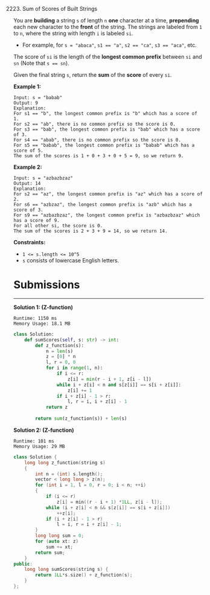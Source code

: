 2223. Sum of Scores of Built Strings

You are **building** a string `s` of length `n` **one** character at a time, **prepending** each new character to the **front** of the string. The strings are labeled from `1` to `n`, where the string with length `i` is labeled `si`.

* For example, for `s = "abaca"`, `s1 == "a"`, `s2 == "ca"`, `s3 == "aca"`, etc.

The score of `si` is the length of the **longest common prefix** between `si` and `sn` (Note that `s == sn`).

Given the final string `s`, return the **sum** of the **score** of every `si`.

 

**Example 1:**
```
Input: s = "babab"
Output: 9
Explanation:
For s1 == "b", the longest common prefix is "b" which has a score of 1.
For s2 == "ab", there is no common prefix so the score is 0.
For s3 == "bab", the longest common prefix is "bab" which has a score of 3.
For s4 == "abab", there is no common prefix so the score is 0.
For s5 == "babab", the longest common prefix is "babab" which has a score of 5.
The sum of the scores is 1 + 0 + 3 + 0 + 5 = 9, so we return 9.
```

**Example 2:**
```
Input: s = "azbazbzaz"
Output: 14
Explanation: 
For s2 == "az", the longest common prefix is "az" which has a score of 2.
For s6 == "azbzaz", the longest common prefix is "azb" which has a score of 3.
For s9 == "azbazbzaz", the longest common prefix is "azbazbzaz" which has a score of 9.
For all other si, the score is 0.
The sum of the scores is 2 + 3 + 9 = 14, so we return 14.
```

**Constraints:**

* `1 <= s.length <= 10^5`
* `s` consists of lowercase English letters.

# Submissions
---
**Solution 1: (Z-function)**
```
Runtime: 1150 ms
Memory Usage: 18.1 MB
```
```python
class Solution:
    def sumScores(self, s: str) -> int:
        def z_function(s):
            n = len(s)
            z = [0] * n
            l, r = 0, 0
            for i in range(1, n):
                if i <= r:
                    z[i] = min(r - i + 1, z[i - l])
                while i + z[i] < n and s[z[i]] == s[i + z[i]]:
                    z[i] += 1
                if i + z[i] - 1 > r:
                    l, r = i, i + z[i] - 1
            return z
        
        return sum(z_function(s)) + len(s)
```

**Solution 2: (Z-function)**
```
Runtime: 101 ms
Memory Usage: 29 MB
```
```c++
class Solution {
    long long z_function(string s)
    {
        int n = (int) s.length();
        vector < long long > z(n);
        for (int i = 1, l = 0, r = 0; i < n; ++i)
        {
            if (i <= r)
                z[i] = min((r - i + 1) *1LL, z[i - l]);
            while (i + z[i] < n && s[z[i]] == s[i + z[i]])
                ++z[i];
            if (i + z[i] - 1 > r)
                l = i, r = i + z[i] - 1;
        }
        long long sum = 0;
        for (auto xt: z)
            sum += xt;
        return sum;
    }
public:
    long long sumScores(string s) {
        return 1LL*s.size() + z_function(s);
    }
};
```
